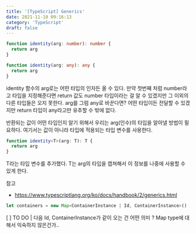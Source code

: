 ```yaml
---
title: '[TypeScript] Generics'
date: 2021-11-10 09:16:13
category: 'TypeScript'
draft: false
---
```


```ts
function identity(arg: number): number {
  return arg
}

function identity(arg: any): any {
  return arg
}
```

identity 함수의 arg로는 어떤 타입의 인자든 올 수 있다. 만약 첫번째 처럼 number라고 타입을 지정해준다면 return 값도 number 타입이라는 걸 알 수 있겠지만 그 이외의 다른 타입들은 오지 못한다.
arg를 그럼 any로 바꾼다면? 어떤 타입이든 전달할 수 있겠지만 return 타입이 any라고만 유추할 수 밖에 없다.

반환되는 값이 어떤 타입인지 알기 위해서 우리는 arg(인수)의 타입을 알아낼 방법이 필요하다. 여기서는 값이 아니라 타입에 적용되는 타입 변수를 사용한다.

```ts
function identity<T>(arg: T): T {
  return arg
}
```

T라는 타입 변수를 추가했다. T는 arg의 타입을 캡쳐해서 이 정보를 나중에 사용할 수 있게 한다.

참고

- https://www.typescriptlang.org/ko/docs/handbook/2/generics.html

```ts
let containers = new Map<ContainerInstance | Id, ContainerInstance>()
```

[ ] TO DO | 다음 Id, ContainerInstance가 같이 오는 건 어떤 의미 ? Map type에 대해서 익숙하지 않은건가..
